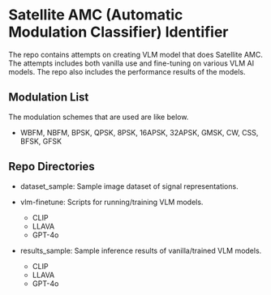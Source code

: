 # Satellite AMC (Automatic Modulation Classifier) Identifier 

The repo contains attempts on creating VLM model that does Satellite AMC.
The attempts includes both vanilla use and fine-tuning on various VLM AI models.
The repo also includes the performance results of the models.

## Modulation List
The modulation schemes that are used are like below.

- WBFM, NBFM, BPSK, QPSK, 8PSK, 16APSK, 32APSK, GMSK, CW, CSS, BFSK, GFSK

## Repo Directories

- dataset_sample: Sample image dataset of signal representations.

- vlm-finetune: Scripts for running/training VLM models.
    - CLIP
    - LLAVA
    - GPT-4o

- results_sample: Sample inference results of vanilla/trained VLM models.
    - CLIP
    - LLAVA
    - GPT-4o